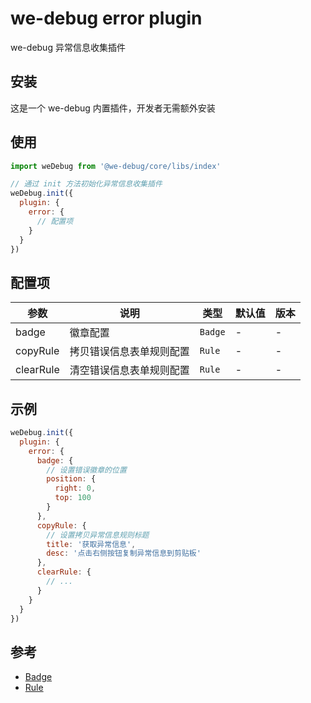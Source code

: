 # we-debug error plugin

we-debug 异常信息收集插件

## 安装

这是一个 we-debug 内置插件，开发者无需额外安装

## 使用

```javascript
import weDebug from '@we-debug/core/libs/index'

// 通过 init 方法初始化异常信息收集插件
weDebug.init({
  plugin: {
    error: {
      // 配置项
    }
  }
})
```

## 配置项

参数 | 说明 |  类型 | 默认值 | 版本
-|-|-|-|-|
badge | 徽章配置 | `Badge` | - | - |
copyRule | 拷贝错误信息表单规则配置 | `Rule` | - | - |
clearRule | 清空错误信息表单规则配置 | `Rule` | - | - |

## 示例

```javascript
weDebug.init({
  plugin: {
    error: {
      badge: {
        // 设置错误徽章的位置
        position: {
          right: 0,
          top: 100
        }
      },
      copyRule: {
        // 设置拷贝异常信息规则标题
        title: '获取异常信息',
        desc: '点击右侧按钮复制异常信息到剪贴板'
      },
      clearRule: {
        // ...
      }
    }
  }
})
```

## 参考

- [Badge](https://dlhandsome.github.io/we-debug/#/api?id=wedebugcreatebadgeparam)
- [Rule](https://dlhandsome.github.io/we-debug/#/api?id=wedebugcreateformruleparam)

